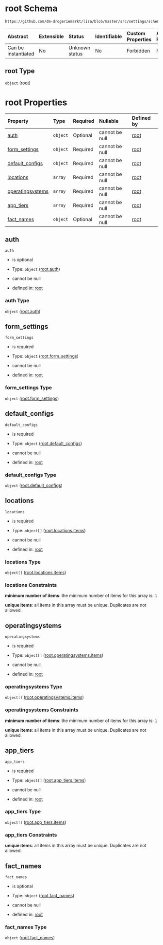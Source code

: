 # root Schema

```txt
https://github.com/dm-drogeriemarkt/lisa/blob/master/src/settings/schema.json
```



| Abstract            | Extensible | Status         | Identifiable | Custom Properties | Additional Properties | Access Restrictions | Defined In                                                                             |
| :------------------ | :--------- | :------------- | :----------- | :---------------- | :-------------------- | :------------------ | :------------------------------------------------------------------------------------- |
| Can be instantiated | No         | Unknown status | No           | Forbidden         | Forbidden             | none                | [settings.schema.json](../../src/settings/settings.schema.json "open original schema") |

## root Type

`object` ([root](settings.md))

# root Properties

| Property                              | Type     | Required | Nullable       | Defined by                                                                                                                                                       |
| :------------------------------------ | :------- | :------- | :------------- | :--------------------------------------------------------------------------------------------------------------------------------------------------------------- |
| [auth](#auth)                         | `object` | Optional | cannot be null | [root](settings-properties-rootauth.md "https://github.com/dm-drogeriemarkt/lisa/blob/master/src/settings/schema.json#/properties/auth")                         |
| [form\_settings](#form_settings)      | `object` | Required | cannot be null | [root](settings-properties-rootform_settings.md "https://github.com/dm-drogeriemarkt/lisa/blob/master/src/settings/schema.json#/properties/form_settings")       |
| [default\_configs](#default_configs)  | `object` | Required | cannot be null | [root](settings-properties-rootdefault_configs.md "https://github.com/dm-drogeriemarkt/lisa/blob/master/src/settings/schema.json#/properties/default_configs")   |
| [locations](#locations)               | `array`  | Required | cannot be null | [root](settings-properties-rootlocations.md "https://github.com/dm-drogeriemarkt/lisa/blob/master/src/settings/schema.json#/properties/locations")               |
| [operatingsystems](#operatingsystems) | `array`  | Required | cannot be null | [root](settings-properties-rootoperatingsystems.md "https://github.com/dm-drogeriemarkt/lisa/blob/master/src/settings/schema.json#/properties/operatingsystems") |
| [app\_tiers](#app_tiers)              | `array`  | Required | cannot be null | [root](settings-properties-rootapp_tiers.md "https://github.com/dm-drogeriemarkt/lisa/blob/master/src/settings/schema.json#/properties/app_tiers")               |
| [fact\_names](#fact_names)            | `object` | Optional | cannot be null | [root](settings-properties-rootfact_names.md "https://github.com/dm-drogeriemarkt/lisa/blob/master/src/settings/schema.json#/properties/fact_names")             |

## auth



`auth`

* is optional

* Type: `object` ([root.auth](settings-properties-rootauth.md))

* cannot be null

* defined in: [root](settings-properties-rootauth.md "https://github.com/dm-drogeriemarkt/lisa/blob/master/src/settings/schema.json#/properties/auth")

### auth Type

`object` ([root.auth](settings-properties-rootauth.md))

## form\_settings



`form_settings`

* is required

* Type: `object` ([root.form\_settings](settings-properties-rootform_settings.md))

* cannot be null

* defined in: [root](settings-properties-rootform_settings.md "https://github.com/dm-drogeriemarkt/lisa/blob/master/src/settings/schema.json#/properties/form_settings")

### form\_settings Type

`object` ([root.form\_settings](settings-properties-rootform_settings.md))

## default\_configs



`default_configs`

* is required

* Type: `object` ([root.default\_configs](settings-properties-rootdefault_configs.md))

* cannot be null

* defined in: [root](settings-properties-rootdefault_configs.md "https://github.com/dm-drogeriemarkt/lisa/blob/master/src/settings/schema.json#/properties/default_configs")

### default\_configs Type

`object` ([root.default\_configs](settings-properties-rootdefault_configs.md))

## locations



`locations`

* is required

* Type: `object[]` ([root.locations.items](settings-properties-rootlocations-rootlocationsitems.md))

* cannot be null

* defined in: [root](settings-properties-rootlocations.md "https://github.com/dm-drogeriemarkt/lisa/blob/master/src/settings/schema.json#/properties/locations")

### locations Type

`object[]` ([root.locations.items](settings-properties-rootlocations-rootlocationsitems.md))

### locations Constraints

**minimum number of items**: the minimum number of items for this array is: `1`

**unique items**: all items in this array must be unique. Duplicates are not allowed.

## operatingsystems



`operatingsystems`

* is required

* Type: `object[]` ([root.operatingsystems.items](settings-properties-rootoperatingsystems-rootoperatingsystemsitems.md))

* cannot be null

* defined in: [root](settings-properties-rootoperatingsystems.md "https://github.com/dm-drogeriemarkt/lisa/blob/master/src/settings/schema.json#/properties/operatingsystems")

### operatingsystems Type

`object[]` ([root.operatingsystems.items](settings-properties-rootoperatingsystems-rootoperatingsystemsitems.md))

### operatingsystems Constraints

**minimum number of items**: the minimum number of items for this array is: `1`

**unique items**: all items in this array must be unique. Duplicates are not allowed.

## app\_tiers



`app_tiers`

* is required

* Type: `object[]` ([root.app\_tiers.items](settings-properties-rootapp_tiers-rootapp_tiersitems.md))

* cannot be null

* defined in: [root](settings-properties-rootapp_tiers.md "https://github.com/dm-drogeriemarkt/lisa/blob/master/src/settings/schema.json#/properties/app_tiers")

### app\_tiers Type

`object[]` ([root.app\_tiers.items](settings-properties-rootapp_tiers-rootapp_tiersitems.md))

### app\_tiers Constraints

**unique items**: all items in this array must be unique. Duplicates are not allowed.

## fact\_names



`fact_names`

* is optional

* Type: `object` ([root.fact\_names](settings-properties-rootfact_names.md))

* cannot be null

* defined in: [root](settings-properties-rootfact_names.md "https://github.com/dm-drogeriemarkt/lisa/blob/master/src/settings/schema.json#/properties/fact_names")

### fact\_names Type

`object` ([root.fact\_names](settings-properties-rootfact_names.md))
